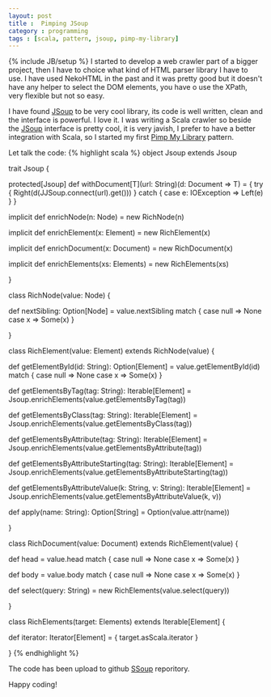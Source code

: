 ```yaml
---
layout: post
title :  Pimping JSoup
category : programming
tags : [scala, pattern, jsoup, pimp-my-library]
---
```

{% include JB/setup %}
I started to develop a web crawler part of a bigger project, then I have to 
choice what kind of HTML parser library I have to use. I have used NekoHTML
in the past and it was pretty good but it doesn't have any helper to select
the DOM elements, you have o use the XPath, very flexible but not so easy.

I have found [JSoup](http://jsoup.org/) to be very cool library, its code is 
well written, clean and the interface is powerful. I love it. I was writing 
a Scala crawler so beside the [JSoup](http://jsoup.org/) interface is pretty 
cool, it is very javish, I prefer to have a better integration with Scala, so 
I started my first [Pimp My Library](http://www.artima.com/weblogs/viewpost.jsp?thread=179766) pattern.

Let talk the code:
{% highlight scala %}
object Jsoup extends Jsoup

trait Jsoup {

  protected[Jsoup] def withDocument[T](url: String)(d: Document => T) = {
    try {
      Right(d(JJSoup.connect(url).get()))
    }
    catch {
      case e: IOException => Left(e)
    }
  }

  implicit def enrichNode(n: Node) = new RichNode(n)

  implicit def enrichElement(x: Element) = new RichElement(x)

  implicit def enrichDocument(x: Document) = new RichDocument(x)

  implicit def enrichElements(xs: Elements) = new RichElements(xs)

}

class RichNode(value: Node) {

  def nextSibling: Option[Node] = value.nextSibling match {
    case null => None
    case x => Some(x)
  }

}


class RichElement(value: Element) extends RichNode(value) {

  def getElementById(id: String): Option[Element] = value.getElementById(id) match {
    case null => None
    case x => Some(x)
  }

  def getElementsByTag(tag: String): Iterable[Element] = 
	Jsoup.enrichElements(value.getElementsByTag(tag))

  def getElementsByClass(tag: String): Iterable[Element] = 
	Jsoup.enrichElements(value.getElementsByClass(tag))

  def getElementsByAttribute(tag: String): Iterable[Element] = 
	Jsoup.enrichElements(value.getElementsByAttribute(tag))

  def getElementsByAttributeStarting(tag: String): Iterable[Element] = 
	Jsoup.enrichElements(value.getElementsByAttributeStarting(tag))

  def getElementsByAttributeValue(k: String, v: String): Iterable[Element] = 
	Jsoup.enrichElements(value.getElementsByAttributeValue(k, v))

  def apply(name: String): Option[String] = Option(value.attr(name))

}

class RichDocument(value: Document) extends RichElement(value) {

  def head = value.head match {
    case null => None
    case x => Some(x)
  }

  def body = value.body match {
    case null => None
    case x => Some(x)
  }

  def select(query: String) = new RichElements(value.select(query))

}

class RichElements(target: Elements) extends Iterable[Element] {

  def iterator: Iterator[Element] = {
    target.asScala.iterator
  }

}
{% endhighlight %}

The code has been upload to github [SSoup](https://github.com/filosganga/ssoup) reporitory. 

Happy coding!
